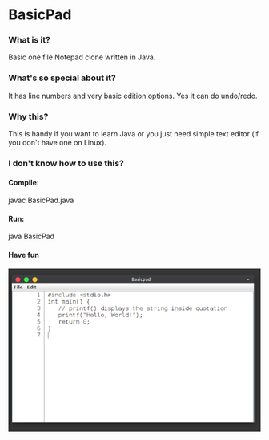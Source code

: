# BasicPad

### What is it?

Basic one file Notepad clone written in Java.

### What's so special about it?

It has line numbers and very basic edition options. Yes it can do 
undo/redo.

### Why this?

This is handy if you want to learn Java or you just need simple text editor
(if you don't have one on Linux).  


### I don't know how to use this?

#### Compile:

javac BasicPad.java

#### Run: 

java BasicPad


#### Have fun

![alt text](basicpad.png)

